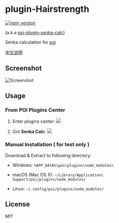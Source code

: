 # plugin-Hairstrength

[![npm version][npm-image]][npm-url]

(a.k.a [poi-plugin-senka-calc][npm-url])

Senka calculation for [poi](https://github.com/poooi/poi)

[中文说明](/README.zh-CN.md)

## Screenshot

![Screenshot](https://github.com/ruiii/poi-wiki-plugins-image/blob/master/Hairstrength.en.png)

## Usage

### From POI Plugins Center

1. Enter plugins center:
![](https://github.com/ruiii/poi-wiki-plugins-image/blob/master/from-poi-plugins-center-1.en.png)

2. Got **Senka Calc**:
![](https://github.com/ruiii/poi-wiki-plugins-image/blob/master/from-poi-plugins-center-2.en.png)

### Manual Installation ( for test only )

Download & Extract to following directory:

* Windows: `%APP_DATA%\poi\plugins\node_modules\`

* macOS (Mac OS X): `~/Library/Application\ Support/poi/plugins/node_modules/`

* Linux: `~/.config/poi/plugins/node_modules/`

## License

MIT

[npm-url]: https://www.npmjs.org/package/poi-plugin-senka-calc
[npm-image]: http://img.shields.io/npm/v/poi-plugin-senka-calc.svg
